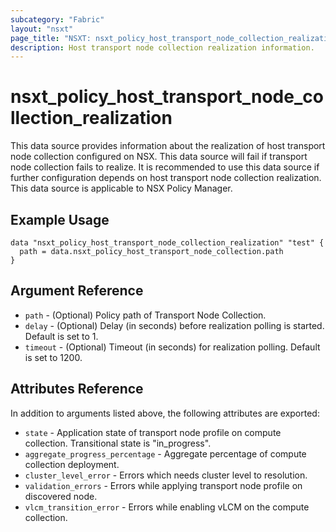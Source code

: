 ```yaml
---
subcategory: "Fabric"
layout: "nsxt"
page_title: "NSXT: nsxt_policy_host_transport_node_collection_realization"
description: Host transport node collection realization information.
---
```


# nsxt_policy_host_transport_node_collection_realization

This data source provides information about the realization of host transport
node collection configured on NSX. This data source will fail if transport node collection
fails to realize. It is recommended to use this data source if further configuration
depends on host transport node collection realization.
This data source is applicable to NSX Policy Manager.

## Example Usage

```hcl
data "nsxt_policy_host_transport_node_collection_realization" "test" {
  path = data.nsxt_policy_host_transport_node_collection.path
}
```

## Argument Reference

* `path` - (Optional) Policy path of Transport Node Collection.
* `delay` - (Optional) Delay (in seconds) before realization polling is started. Default is set to 1.
* `timeout` - (Optional) Timeout (in seconds) for realization polling. Default is set to 1200.

## Attributes Reference

In addition to arguments listed above, the following attributes are exported:

* `state` - Application state of transport node profile on compute collection. Transitional state is "in_progress".
* `aggregate_progress_percentage` - Aggregate percentage of compute collection deployment.
* `cluster_level_error` - Errors which needs cluster level to resolution.
* `validation_errors` - Errors while applying transport node profile on discovered node.
* `vlcm_transition_error` - Errors while enabling vLCM on the compute collection.

